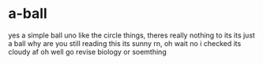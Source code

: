 # a-ball
yes a simple ball uno like the circle things, theres really nothing to its its just a ball why are you still reading this its sunny rn, oh wait no i checked its cloudy af oh well go revise biology or soemthing
